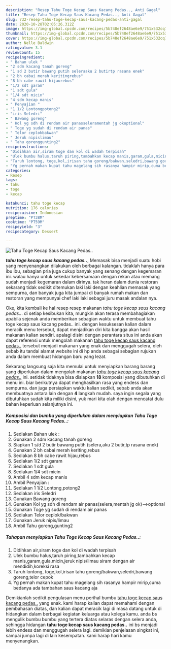 ```yaml
---
description: "Resep Tahu Toge Kecap Saus Kacang Pedas.., Anti Gagal"
title: "Resep Tahu Toge Kecap Saus Kacang Pedas.., Anti Gagal"
slug: 732-resep-tahu-toge-kecap-saus-kacang-pedas-anti-gagal
date: 2020-10-28T02:05:26.312Z
image: https://img-global.cpcdn.com/recipes/5b748ef2648ae6e9/751x532cq70/tahu-toge-kecap-saus-kacang-pedas-foto-resep-utama.jpg
thumbnail: https://img-global.cpcdn.com/recipes/5b748ef2648ae6e9/751x532cq70/tahu-toge-kecap-saus-kacang-pedas-foto-resep-utama.jpg
cover: https://img-global.cpcdn.com/recipes/5b748ef2648ae6e9/751x532cq70/tahu-toge-kecap-saus-kacang-pedas-foto-resep-utama.jpg
author: Nelle Baldwin
ratingvalue: 3.1
reviewcount: 15
recipeingredient:
- " Bahan ulek "
- "2 sdm kacang tanah goreng"
- "1 sd 2 butir bawang putih seleraaku 2 butirtp rasana enek"
- "2 bh cabai merah keritingrebus"
- "8 bh cabe rawit hijaurebus"
- "1/2 sdt garam"
- "1 sdt gula"
- "1/4 sdt micin"
- "4 sdm kecap manis"
- " Penyajian "
- "1 1/2 Lontongpotong2"
- "iris Seledri"
- " Bawang goreng"
- " Kol yg sdh di rendam air panasseleramentah jg okoptional"
- " Toge yg sudah di rendam air panas"
- " Telor ceplokbakwan"
- " Jeruk nipislimau"
- " Tahu gorenggunting2"
recipeinstructions:
- "Didihkan air,siram toge dan kol di wadah terpisah"
- "Ulek bumbu halus,taruh piring,tambahkan kecap manis,garam,gula,micin,jeruk nipis/limau siram dengan air mendidih,koreksi rasa"
- "Taruh lontong, toge,kol,irisan tahu goreng/bakwan,seledri,bawang goreng,telor cepok"
- "Yg pernah makan kupat tahu magelang sih rasanya hampir mirip,cuma bedanya ada tambahan saus kacang aja"
categories:
- Resep
tags:
- tahu
- toge
- kecap

katakunci: tahu toge kecap 
nutrition: 176 calories
recipecuisine: Indonesian
preptime: "PT38M"
cooktime: "PT59M"
recipeyield: "3"
recipecategory: Dessert

---
```



![Tahu Toge Kecap Saus Kacang Pedas..](https://img-global.cpcdn.com/recipes/5b748ef2648ae6e9/751x532cq70/tahu-toge-kecap-saus-kacang-pedas-foto-resep-utama.jpg)

<b><i>tahu toge kecap saus kacang pedas..</i></b>, Memasak bisa menjadi suatu hobi yang menyenangkan dilakukan oleh berbagai kalangan. tidaklah hanya para ibu ibu, sebagian pria juga cukup banyak yang senang dengan kegemaran ini. walau hanya untuk sekedar kebersamaan dengan rekan atau memang sudah menjadi kegemaran dalam dirinya. tak heran dalam dunia restoran sekarang tidak sedikit ditemukan laki laki dengan keahlian memasak yang sempurna, dan banyak juga kita jumpai di banyak rumah makan dan restoran yang mempunyai chef laki laki sebagai juru masak andalan nya.



Oke, kita kembali ke hal resep resep makanan <i>tahu toge kecap saus kacang pedas..</i>. di setiap kesibukan kita, mungkin akan terasa membahagiakan apabila sejenak anda memberikan sebagian waktu untuk membuat tahu toge kecap saus kacang pedas.. ini. dengan kesuksesan kalian dalam meracik menu tersebut, dapat menjadikan diri kita bangga akan hasil makanan kalian sendiri. apalagi disini dengan perantara situs ini anda akan dapat referensi untuk mengolah makanan <u>tahu toge kecap saus kacang pedas..</u> tersebut menjadi makanan yang enak dan menggugah selera, oleh sebab itu tandai alamat website ini di hp anda sebagai sebagian rujukan anda dalam membuat hidangan baru yang lezat.


Sekarang langsung saja kita memulai untuk menyiapkan barang barang yang diperlukan dalam mengolah makanan <u><i>tahu toge kecap saus kacang pedas..</i></u> ini. setidak tidaknya bisa disiapkan <b>18</b> komposisi yang dibutuhkan di menu ini. biar berikutnya dapat menghasilkan rasa yang endess dan sempurna. dan juga persiapkan waktu kalian sedikit, sebab anda akan membuatnya antara lain dengan <b>4</b> langkah mudah. saya ingin segala yang dibutuhkan sudah kita miliki disini, yuk mari kita olah dengan mencatat dulu bahan keperluan selanjutnya ini.

<!--inarticleads1-->

##### Komposisi dan bumbu yang diperlukan dalam menyiapkan Tahu Toge Kecap Saus Kacang Pedas..:

1. Sediakan  Bahan ulek :
1. Gunakan 2 sdm kacang tanah goreng
1. Siapkan 1 s/d 2 butir bawang putih (selera,aku 2 butir,tp rasana enek)
1. Gunakan 2 bh cabai merah keriting,rebus
1. Sediakan 8 bh cabe rawit hijau,rebus
1. Sediakan 1/2 sdt garam
1. Sediakan 1 sdt gula
1. Sediakan 1/4 sdt micin
1. Ambil 4 sdm kecap manis
1. Ambil  Penyajian :
1. Sediakan 1 1/2 Lontong,potong2
1. Sediakan iris Seledri
1. Gunakan  Bawang goreng
1. Gunakan  Kol yg sdh di rendam air panas(selera,mentah jg ok)--&gt;optional
1. Gunakan  Toge yg sudah di rendam air panas
1. Sediakan  Telor ceplok/bakwan
1. Gunakan  Jeruk nipis/limau
1. Ambil  Tahu goreng,gunting2




<!--inarticleads2-->

##### Tahapan menyiapkan Tahu Toge Kecap Saus Kacang Pedas..:

1. Didihkan air,siram toge dan kol di wadah terpisah
1. Ulek bumbu halus,taruh piring,tambahkan kecap manis,garam,gula,micin,jeruk nipis/limau siram dengan air mendidih,koreksi rasa
1. Taruh lontong, toge,kol,irisan tahu goreng/bakwan,seledri,bawang goreng,telor cepok
1. Yg pernah makan kupat tahu magelang sih rasanya hampir mirip,cuma bedanya ada tambahan saus kacang aja




Demikianlah sedikit pengulasan menu perihal bumbu <u>tahu toge kecap saus kacang pedas..</u> yang enak. kami harap kalian dapat memahami dengan pembahasan diatas, dan kalian dapat meracik lagi di masa datang untuk di hidangkan dalam berbagai kegiatan keluarga atau kolega kamu. anda bs mengulik bumbu bumbu yang tertera diatas selaras dengan selera anda, sehingga hidangan <b>tahu toge kecap saus kacang pedas..</b> ini bs menjadi lebih endess dan menggugah selera lagi. demikian penjelasan singkat ini, sampai jumpa lagi di lain kesempatan. kami harap hari kamu menyenangkan.
